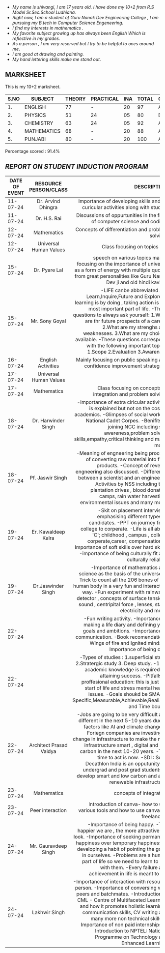 - *My name is shivangi, I am 17 years old. I have done my 10+2 from R.S Model Sr.Sec.School Ludhiana.*
- *Right now, I am a student of Guru Nanak Dev Engineering College , I am pursuing my B.tech in Computer Science Engeneering.*
- *I find my interests in mathematics .*
- *My favorite subject growing up has always been English Which is reflective in my grades.*
- *As a person , I am very reserved but I try to be helpful to ones around me*.
- *I am good at drawing and painting.*
- *My hand lettering skills make me stand out*.
  

## MARKSHEET 
This is my 10+2 marksheet. 

| S.NO     | SUBJECT        | THEORY  | PRACTICAL    |    INA     |   TOTAL   |   GRADE   | 
| -------- | -------------- | ------- | ---------    |    ----    |  -------- |  -------- |
| 1.        | ENGLISH       |  77     |      -       |     20     |     97    |     A1    |
| 2.        | PHYSICS       |  51     |      24      |     05     |     80    |     B1    |
| 3.        | CHEMISTRY     |  63     |      24      |     05     |     92    |     A1    |
| 4.        | MATHEMATICS   |  68     |      -       |     20     |     88    |     A2    |
| 5.        | PUNJABI       |  80     |      -       |     20     |    100    |     A1    |

Percentage scored : 91.4%

## *REPORT ON STUDENT INDUCTION PROGRAM*

|  DATE OF EVENT  | RESOURCE PERSON/CLASS      | DESCRIPTION  |
| ----------------- |:-------------:        | -----:       |
| 11-07-24         | Dr. Arvind Dhingra    |  Importance of developing skills and co curicular activities along with studies  |
| 11-07-24   | Dr. H.S. Rai          | Discussions of oppurtunities in the field of computer science and coding.             |
| 12-07-24   | Mathematics           | Concepts of differentiation and problem solving. |
| 12-07-24   | Universal Human Values| Class focusing on topics like |
| 15-07-24   | Dr. Pyare Lal | speech on various topics mainly focusing on the importance of universe as a form of energy with multiple quotes from great personalities like Guru Nanak Dev ji and old hindi kavitas | 
| 15-07-24   | Mr. Sony Goyal        | -LIFE canbe abbreviated as : Learn,Inquire,Future and Explore. -learning is by doing , taking action is the most important part of life. -Three questions to always ask yourself: 1.What are thr future prospects of a career. 2.What are my strenghs and weaknesses. 3.What are my choices available. -These questions correspond with the following important topics: 1.Scope 2.Evaluation 3.Awareness          |
| 16-07-24   | English Activities    | Mainly focusing on public speaking and confidence improvement strategies. |
| 17-07-24   | Universal Human Values|              |
| 17-07-24   | Mathematics           | Class focusing on concepts of integration and problem solving. | 
| 18-07-24   | Dr. Harwinder Singh   | -Importance of extra ciricular activities is explained but not on the cost of academics. -Glimpses of social work by National Cadet Corpes. -Benifits of joining NCC including self awareness,problem solving skills,empathy,critical thinking and many more.             |
| 18-07-24   | Pf. Jaswir Singh      | -Meaning of engneering being process of converting raw material into final products. -Concept of reverse engneering also discussed. -Difference between a scientist and an engineer. -Activities by NSS including tree plantation drives , blood donation camps, rain water harvesting, environmental issues and many more.             |
| 19-07-24   | Er. Kawaldeep Kalra   | -Skit on placement interviews emphasising different types of candidates. -PPT on journey from college to corperate. -Life is all about 'C'; childhood , campus , college corperate,career, compensation. -Importance of soft skills over hard skills. -importance of being culturally fit and culturally reliable.               | 
| 19-07-24   | Dr.Jaswinder Singh    | -Importance of mathematics and science as the basis of the universe. -Trick to count all the 206 bones of the human body in a very fun and interactive way. -Fun experiment with rainwater detector , concepts of surface tension , sound , centripital force , lenses, static electricity and more.             |
| 22-07-24 |       | -Fun writing activity. -Inportance of making a life diary and defining your goals and ambitions. -Importance of communication. -Book recomendations Wings of fire and Ignited minds. -Importance of being one. 
| 22-07-24 |       | -Types of studies : 1.superficial study 2.Stratergic study 3. Deep study. -15% academic knowledge is required for attaining success. -Pitfalls of proffesional education: this is just the start of life and stress mental health issues. -Goals shoukd be SMART: Specific,Measurable,Achievable,Realistic and Time bound. | 
| 22-07-24 | Architect Prasad Vaidya | -Jobs are going to be very difficult and different in the next 5-10 years due to factors like AI and climate change. -Foriegn companies are investing in change in infrastructure to make the new infrastructure smart , digital and low carbon in the next 10-20 years. -The time to act is now. -SDI : Solar Decathlon India is an opputunity for undergrad and post grad students to develop smart and low carbon and also renewable infrastructure. |
| 23-07-24 | Mathematics | concepts of integration | 
| 23-07-24 | Peer interaction | Introduction of canva- how to use various tools and how to use canva for freelancing | 
| 24-07-24 | Mr. Gauravdeep Singh | -Importance of being happy. -The happier we are , the more attractive we look. -Importance of seeking permanent happiness over temporary happiness. -developing a habit of pointing the good in ourselves. -Problems are a human part of life so we need to learn to live with them. -Every failure and achievement in life is meant to be. | 
| 24-07-24 | Lakhwir Singh | -Importance of interaction with resource person. -Importance of conversing with peers and batchmates. -Introduction to CML - Centre of Multifaceted Learning and how it promotes holistic learning , communication skills, CV writing and many more non technical skills. -Importance of non paid internships. -Introduction to NPTEL: National Programme on Technology and Enhanced Learning. | 

